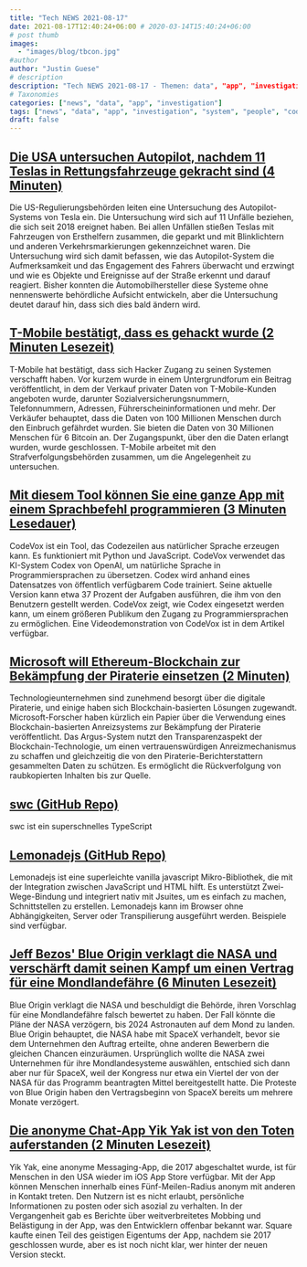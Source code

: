 ```yaml
---
title: "Tech NEWS 2021-08-17"
date: 2021-08-17T12:40:24+06:00 # 2020-03-14T15:40:24+06:00
# post thumb
images:
  - "images/blog/tbcon.jpg"
#author
author: "Justin Guese"
# description
description: "Tech NEWS 2021-08-17 - Themen: data", "app", "investigation"
# Taxonomies
categories: ["news", "data", "app", "investigation"]
tags: ["news", "data", "app", "investigation", "system", "people", "codevox"]
draft: false
---
```


## [Die USA untersuchen Autopilot, nachdem 11 Teslas in Rettungsfahrzeuge gekracht sind (4 Minuten)](https://arstechnica.com/cars/2021/08/us-investigates-autopilot-after-11-teslas-crashed-into-emergency-vehicles/)

 Die US-Regulierungsbehörden leiten eine Untersuchung des Autopilot-Systems von Tesla ein. Die Untersuchung wird sich auf 11 Unfälle beziehen, die sich seit 2018 ereignet haben. Bei allen Unfällen stießen Teslas mit Fahrzeugen von Ersthelfern zusammen, die geparkt und mit Blinklichtern und anderen Verkehrsmarkierungen gekennzeichnet waren. Die Untersuchung wird sich damit befassen, wie das Autopilot-System die Aufmerksamkeit und das Engagement des Fahrers überwacht und erzwingt und wie es Objekte und Ereignisse auf der Straße erkennt und darauf reagiert. Bisher konnten die Automobilhersteller diese Systeme ohne nennenswerte behördliche Aufsicht entwickeln, aber die Untersuchung deutet darauf hin, dass sich dies bald ändern wird.

## [T-Mobile bestätigt, dass es gehackt wurde (2 Minuten Lesezeit)](https://www.vice.com/en/article/y3d4dw/t-mobile-confirms-it-was-hacked)

 T-Mobile hat bestätigt, dass sich Hacker Zugang zu seinen Systemen verschafft haben. Vor kurzem wurde in einem Untergrundforum ein Beitrag veröffentlicht, in dem der Verkauf privater Daten von T-Mobile-Kunden angeboten wurde, darunter Sozialversicherungsnummern, Telefonnummern, Adressen, Führerscheininformationen und mehr. Der Verkäufer behauptet, dass die Daten von 100 Millionen Menschen durch den Einbruch gefährdet wurden. Sie bieten die Daten von 30 Millionen Menschen für 6 Bitcoin an. Der Zugangspunkt, über den die Daten erlangt wurden, wurde geschlossen. T-Mobile arbeitet mit den Strafverfolgungsbehörden zusammen, um die Angelegenheit zu untersuchen.

## [Mit diesem Tool können Sie eine ganze App mit einem Sprachbefehl programmieren (3 Minuten Lesedauer)](https://www.vice.com/en/article/dyveay/learning-to-code-openai-codex-natural-language-processing)

 CodeVox ist ein Tool, das Codezeilen aus natürlicher Sprache erzeugen kann. Es funktioniert mit Python und JavaScript. CodeVox verwendet das KI-System Codex von OpenAI, um natürliche Sprache in Programmiersprachen zu übersetzen. Codex wird anhand eines Datensatzes von öffentlich verfügbarem Code trainiert. Seine aktuelle Version kann etwa 37 Prozent der Aufgaben ausführen, die ihm von den Benutzern gestellt werden. CodeVox zeigt, wie Codex eingesetzt werden kann, um einem größeren Publikum den Zugang zu Programmiersprachen zu ermöglichen. Eine Videodemonstration von CodeVox ist in dem Artikel verfügbar.

## [Microsoft will Ethereum-Blockchain zur Bekämpfung der Piraterie einsetzen (2 Minuten)](https://cointelegraph.com/news/microsoft-wants-to-use-ethereum-blockchain-to-fight-piracy)

 Technologieunternehmen sind zunehmend besorgt über die digitale Piraterie, und einige haben sich Blockchain-basierten Lösungen zugewandt. Microsoft-Forscher haben kürzlich ein Papier über die Verwendung eines Blockchain-basierten Anreizsystems zur Bekämpfung der Piraterie veröffentlicht. Das Argus-System nutzt den Transparenzaspekt der Blockchain-Technologie, um einen vertrauenswürdigen Anreizmechanismus zu schaffen und gleichzeitig die von den Piraterie-Berichterstattern gesammelten Daten zu schützen. Es ermöglicht die Rückverfolgung von raubkopierten Inhalten bis zur Quelle.

## [swc (GitHub Repo)](https://github.com/swc-project/swc)

 swc ist ein superschnelles TypeScript

## [Lemonadejs (GitHub Repo)](https://github.com/lemonadejs/lemonadejs)

 Lemonadejs ist eine superleichte vanilla javascript Mikro-Bibliothek, die mit der Integration zwischen JavaScript und HTML hilft. Es unterstützt Zwei-Wege-Bindung und integriert nativ mit Jsuites, um es einfach zu machen, Schnittstellen zu erstellen. Lemonadejs kann im Browser ohne Abhängigkeiten, Server oder Transpilierung ausgeführt werden. Beispiele sind verfügbar.

## [Jeff Bezos' Blue Origin verklagt die NASA und verschärft damit seinen Kampf um einen Vertrag für eine Mondlandefähre (6 Minuten Lesezeit)](https://www.theverge.com/2021/8/16/22623022/jeff-bezos-blue-origin-sue-nasa-lawsuit-hls-lunar-lander)

 Blue Origin verklagt die NASA und beschuldigt die Behörde, ihren Vorschlag für eine Mondlandefähre falsch bewertet zu haben. Der Fall könnte die Pläne der NASA verzögern, bis 2024 Astronauten auf dem Mond zu landen. Blue Origin behauptet, die NASA habe mit SpaceX verhandelt, bevor sie dem Unternehmen den Auftrag erteilte, ohne anderen Bewerbern die gleichen Chancen einzuräumen. Ursprünglich wollte die NASA zwei Unternehmen für ihre Mondlandesysteme auswählen, entschied sich dann aber nur für SpaceX, weil der Kongress nur etwa ein Viertel der von der NASA für das Programm beantragten Mittel bereitgestellt hatte. Die Proteste von Blue Origin haben den Vertragsbeginn von SpaceX bereits um mehrere Monate verzögert.

## [Die anonyme Chat-App Yik Yak ist von den Toten auferstanden (2 Minuten Lesezeit)](https://www.engadget.com/anonymous-chat-app-yik-yak-is-back-from-the-dead-183103824.html)

 Yik Yak, eine anonyme Messaging-App, die 2017 abgeschaltet wurde, ist für Menschen in den USA wieder im iOS App Store verfügbar. Mit der App können Menschen innerhalb eines Fünf-Meilen-Radius anonym mit anderen in Kontakt treten. Den Nutzern ist es nicht erlaubt, persönliche Informationen zu posten oder sich asozial zu verhalten. In der Vergangenheit gab es Berichte über weitverbreitetes Mobbing und Belästigung in der App, was den Entwicklern offenbar bekannt war. Square kaufte einen Teil des geistigen Eigentums der App, nachdem sie 2017 geschlossen wurde, aber es ist noch nicht klar, wer hinter der neuen Version steckt.

